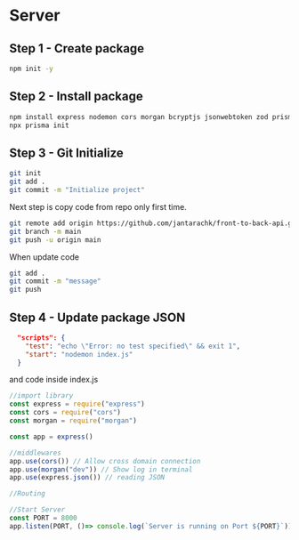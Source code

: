 # Server

## Step 1 - Create package
```bash
npm init -y
```

## Step 2 - Install package
```bash
npm install express nodemon cors morgan bcryptjs jsonwebtoken zod prisma
npx prisma init 
```

## Step 3 - Git Initialize
```bash
git init
git add .
git commit -m "Initialize project"
```

Next step is copy code from repo only first time.
```bash
git remote add origin https://github.com/jantarachk/front-to-back-api.git
git branch -m main
git push -u origin main
```

When update code
```bash
git add .
git commit -m "message"
git push
```

## Step 4 - Update package JSON
```json
  "scripts": {
    "test": "echo \"Error: no test specified\" && exit 1",
    "start": "nodemon index.js"
  }
```
and code inside index.js
```js
//import library
const express = require("express")
const cors = require("cors")
const morgan = require("morgan")

const app = express()

//middlewares
app.use(cors()) // Allow cross domain connection
app.use(morgan("dev")) // Show log in terminal
app.use(express.json()) // reading JSON

//Routing

//Start Server
const PORT = 8000
app.listen(PORT, ()=> console.log(`Server is running on Port ${PORT}`))
```